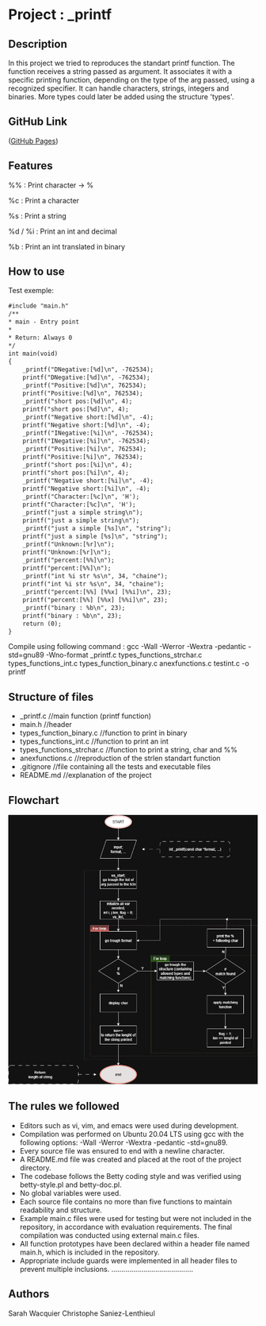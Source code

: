 # **Project : _printf**

## Description

In this project we tried to reproduces the standart printf function.
The function receives a string passed as argument.
It associates it with a specific printing function, depending on the type of the arg passed, using a recognized specifier.
It can handle characters, strings, integers and binaries.
More types could later be added using the structure 'types'.


## GitHub Link

([GitHub Pages]())

## Features

%% : Print character -> %

%c : Print a character

%s : Print a string

%d / %i : Print an int and decimal

%b : Print an int translated in binary

## How to use
Test exemple:

    #include "main.h"
    /**
    * main - Entry point
    *
    * Return: Always 0
    */
    int main(void)
    {
        _printf("DNegative:[%d]\n", -762534);
        printf("DNegative:[%d]\n", -762534);
        _printf("Positive:[%d]\n", 762534);
        printf("Positive:[%d]\n", 762534);
        _printf("short pos:[%d]\n", 4);
        printf("short pos:[%d]\n", 4);
        _printf("Negative short:[%d]\n", -4);
        printf("Negative short:[%d]\n", -4);
        _printf("INegative:[%i]\n", -762534);
        printf("INegative:[%i]\n", -762534);
        _printf("Positive:[%i]\n", 762534);
        printf("Positive:[%i]\n", 762534);
        _printf("short pos:[%i]\n", 4);
        printf("short pos:[%i]\n", 4);
        _printf("Negative short:[%i]\n", -4);
        printf("Negative short:[%i]\n", -4);
        _printf("Character:[%c]\n", 'H');
        printf("Character:[%c]\n", 'H');
        _printf("just a simple string\n");
        printf("just a simple string\n");
        _printf("just a simple [%s]\n", "string");
        printf("just a simple [%s]\n", "string");
        _printf("Unknown:[%r]\n");
        printf("Unknown:[%r]\n");
        _printf("percent:[%%]\n");
        printf("percent:[%%]\n");
        _printf("int %i str %s\n", 34, "chaine");
        printf("int %i str %s\n", 34, "chaine");
        _printf("percent:[%%] [%%x] [%%i]\n", 23);
        printf("percent:[%%] [%%x] [%%i]\n", 23);
        _printf("binary : %b\n", 23);
        printf("binary : %b\n", 23);
        return (0);
    }

Compile using following command : gcc -Wall -Werror -Wextra -pedantic -std=gnu89 -Wno-format _printf.c types_functions_strchar.c types_functions_int.c types_function_binary.c anexfunctions.c testint.c -o printf

## Structure of files
+ _printf.c                             //main function (printf function)
+ main.h                                //header
+ types_function_binary.c               //function to print in binary
+ types_functions_int.c                 //function to print an int
+ types_functions_strchar.c             //function to print a string, char and %%
+ anexfunctions.c                       //reproduction of the strlen standart function
+ .gitignore                            //file containing all the tests and executable files
+ README.md                             //explanation of the project

## Flowchart 

![How the function works.](image/printf.drawio.png)

## The rules we followed

+ Editors such as vi, vim, and emacs were used during development.
+ Compilation was performed on Ubuntu 20.04 LTS using gcc with the following options: -Wall -Werror -Wextra -pedantic -std=gnu89.
+ Every source file was ensured to end with a newline character.
+ A README.md file was created and placed at the root of the project directory.
+ The codebase follows the Betty coding style and was verified using betty-style.pl and betty-doc.pl.
+ No global variables were used.
+ Each source file contains no more than five functions to maintain readability and structure.
+ Example main.c files were used for testing but were not included in the repository, in accordance with evaluation requirements. The final compilation was conducted using external main.c files.
+ All function prototypes have been declared within a header file named main.h, which is included in the repository.
+ Appropriate include guards were implemented in all header files to prevent multiple inclusions.
.........................................
## Authors
Sarah Wacquier
Christophe Saniez-Lenthieul